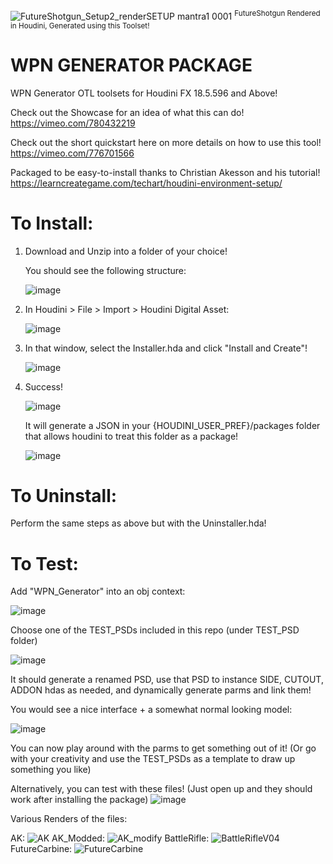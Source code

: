 ![FutureShotgun_Setup2_renderSETUP mantra1 0001](https://user-images.githubusercontent.com/59757164/207116271-09e9e082-59e3-4a39-b38f-20ead954351b.png)
<sup>FutureShotgun Rendered in Houdini, Generated using this Toolset!</sup>


# WPN GENERATOR PACKAGE
 
WPN Generator OTL toolsets for Houdini FX 18.5.596 and Above!

Check out the Showcase for an idea of what this can do! 
https://vimeo.com/780432219

Check out the short quickstart here on more details on how to use this tool!
https://vimeo.com/776701566

Packaged to be easy-to-install thanks to Christian Akesson and his tutorial!
https://learncreategame.com/techart/houdini-environment-setup/



# To Install:

1. Download and Unzip into a folder of your choice!

   You should see the following structure:

   ![image](https://user-images.githubusercontent.com/59757164/204878762-a7a11d1d-cf51-417e-8690-4cedaa3c0ef7.png)

2. In Houdini > File > Import > Houdini Digital Asset:

   ![image](https://user-images.githubusercontent.com/59757164/196758971-b4df2657-4671-4594-a917-bf081190f999.png)

3. In that window, select the Installer.hda and click "Install and Create"!

   ![image](https://user-images.githubusercontent.com/59757164/196759119-b83d2da3-bb2c-411e-9d4d-7b8af0d7ac2d.png)

4. Success!

   ![image](https://user-images.githubusercontent.com/59757164/196759185-7edf5855-574c-4d3b-b4b5-83b2c5fdd443.png)

   It will generate a JSON in your {HOUDINI_USER_PREF}/packages folder that allows houdini to treat this folder as a package!

   ![image](https://user-images.githubusercontent.com/59757164/196759456-65c2cfd0-6f14-4c63-9f9b-5c64723f97cf.png)


# To Uninstall:
Perform the same steps as above but with the Uninstaller.hda!

# To Test:

Add "WPN_Generator" into an obj context:

![image](https://user-images.githubusercontent.com/59757164/171493149-6c9ac786-f53e-4a3c-900a-8ff678ac1ccc.png)

Choose one of the TEST_PSDs included in this repo (under TEST_PSD folder)

![image](https://user-images.githubusercontent.com/59757164/171493304-e54555c6-c8a9-4c82-a657-7caf9ccc9fbb.png)

It should generate a renamed PSD, use that PSD to instance SIDE, CUTOUT, ADDON hdas as needed, and dynamically generate parms and link them!

You would see a nice interface + a somewhat normal looking model:

![image](https://user-images.githubusercontent.com/59757164/171493973-bc793129-4d97-4561-b91d-4926aec0a283.png)

You can now play around with the parms to get something out of it! (Or go with your creativity and use the TEST_PSDs as a template to draw up something you like)

Alternatively, you can test with these files! (Just open up and they should work after installing the package)
![image](https://user-images.githubusercontent.com/59757164/204879372-0d298656-e083-4e4a-8702-91a49cb3e6bb.png)

Various Renders of the files:

AK:
![AK](https://user-images.githubusercontent.com/59757164/204882246-91340fea-4579-423a-9fc3-fe02a085d986.png)
AK_Modded:
![AK_modify](https://user-images.githubusercontent.com/59757164/204882379-488ee9fb-70a5-4df4-930e-6bbe373335a5.png)
BattleRifle:
![BattleRifleV04](https://user-images.githubusercontent.com/59757164/204883788-8a911656-2879-4930-915b-b6f39275d3fd.png)
FutureCarbine:
![FutureCarbine](https://user-images.githubusercontent.com/59757164/204883863-82588d17-79a3-4463-a706-ec715e25f9cd.png)

